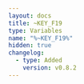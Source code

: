 ```yaml
---
layout: docs
title: ~KEY_F19
type: Variables
name: "%~KEY_F19%"
hidden: true
changelog:
  - type: Added
    version: v0.8.2
---
```

